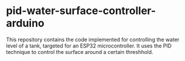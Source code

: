 # pid-water-surface-controller-arduino
This repository contains the code implemented for controlling the water level of a tank, targeted for an ESP32 microcontroller. It uses the PID technique to control the surface around a certain threshhold.
